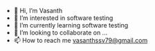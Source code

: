 - 👋 Hi, I’m Vasanth
- 👀 I’m interested in software testing
- 🌱 I’m currently learning software testing
- 💞️ I’m looking to collaborate on ...
- 📫 How to reach me vasanthssv79@gmail.com

<!---
Vasanthssv/Vasanthssv is a ✨ special ✨ repository because its `README.md` (this file) appears on your GitHub profile.
You can click the Preview link to take a look at your changes.
--->
